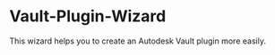 Vault-Plugin-Wizard
===================

This wizard helps you to create an Autodesk Vault plugin more easily. 
